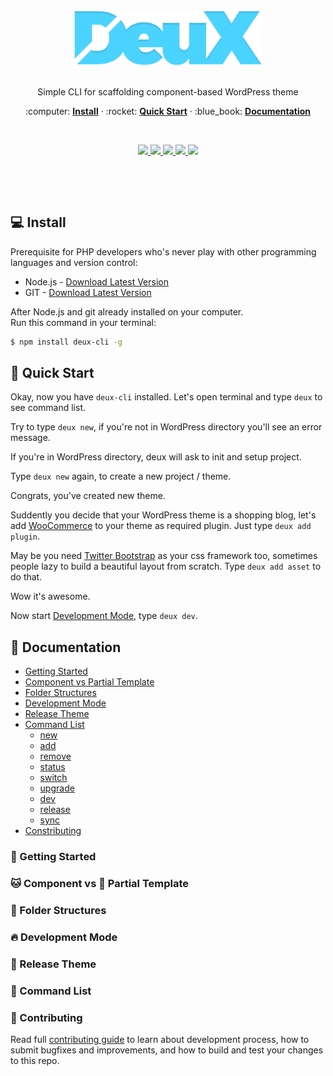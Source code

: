 
<div align="center">
  <br/>
  <img src="./docs/logo.png" width="300" />
  <br/>
  <br/>
  <p>
    Simple CLI for scaffolding component-based WordPress theme
  </p>
  <p>
    :computer: <a href="#computer-install"> <strong>Install</strong></a> &middot; 
    :rocket: <a href="#rocket-quick-start"><strong>Quick Start</strong></a> &middot; 
    :blue_book: <a href="#blue_book-documentation"><strong>Documentation</strong></a>
  </p>
  <p><br /></p>
  <p>
    <a href="http://travis-ci.org/Ribhnux/deux-cli">
      <img src="https://img.shields.io/travis/Ribhnux/deux-cli/master.svg"/>
    </a>
    <a href="https://gitter.im/Ribhnux/deux-cli">
      <img src="https://img.shields.io/npm/dm/deux-cli.svg?maxAge=2592000"/>
    </a>
    <a href="http://badge.fury.io/js/deux-cli">
      <img src="https://badge.fury.io/js/deux-cli.svg"/>
    </a>
    <a href="http://isitmaintained.com/project/Ribhnux/deux-cli">
      <img src="http://isitmaintained.com/badge/open/Ribhnux/deux-cli.svg"/>
    </a>
    <a href="http://isitmaintained.com/project/Ribhnux/deux-cli">
      <img src="http://isitmaintained.com/badge/resolution/Ribhnux/deux-cli.svg"/>
    </a>
  </p>
  <p><br /></p>
  <p><br /></p>
</div>

## :computer: Install
Prerequisite for PHP developers who's never play with other programming languages and version control:

* Node.js - [Download Latest Version](https://nodejs.org)
* GIT - [Download Latest Version](https://git-scm.com/downloads)

After Node.js and git already installed on your computer.  
Run this command in your terminal:

```bash
$ npm install deux-cli -g
```

## :rocket: Quick Start
Okay, now you have `deux-cli` installed. Let's open terminal and type `deux` to see command list.

Try to type `deux new`, if you're not in WordPress directory you'll see an error message.

If you're in WordPress directory, deux will ask to init and setup project.

Type `deux new` again, to create a new project / theme.

Congrats, you've created new theme.

Suddently you decide that your WordPress theme is a shopping blog, let's add [WooCommerce](https://woocommerce.com/) to your theme as required plugin. Just type `deux add plugin`.

May be you need [Twitter Bootstrap](https://v4-alpha.getbootstrap.com/) as your css framework too, sometimes people lazy to build a beautiful layout from scratch. Type `deux add asset` to do that.

Wow it's awesome.

Now start [Development Mode](#development-mode), type `deux dev`.


## :blue_book: Documentation
* [Getting Started](#pushpin-getting-started)
* [Component vs Partial Template](#cat-component-vs-dog-partial-template)
* [Folder Structures](#file_folder-folder-structures)
* [Development Mode](#fire-development-mode)
* [Release Theme](#loudspeaker-release-theme)
* [Command List](#hammer-command-list)
  * [new](#new)
  * [add](#add)
  * [remove](#remove)
  * [status](#status)
  * [switch](#switch)
  * [upgrade](#upgrade)
  * [dev](#dev)
  * [release](#release)
  * [sync](#sync)
* [Constributing](#beers-contributing)

### :pushpin: Getting Started

### :cat: Component vs :dog: Partial Template

### :file_folder: Folder Structures

### :fire: Development Mode

### :loudspeaker: Release Theme

### :hammer: Command List

### :beers: Contributing

Read full [contributing guide](CONTRIBUTING.md) to learn about development process, how to submit bugfixes and improvements, and how to build and test your changes to this repo.
